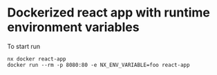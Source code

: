 # Dockerized react app with runtime environment variables
To start run
```
nx docker react-app
docker run --rm -p 8080:80 -e NX_ENV_VARIABLE=foo react-app
```